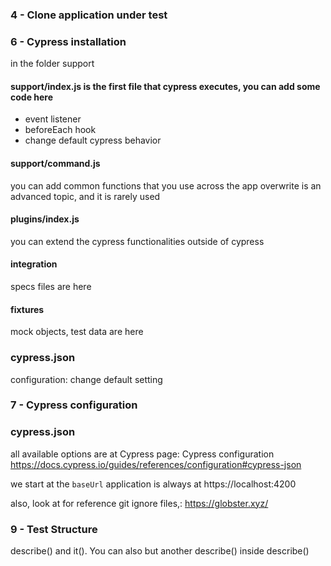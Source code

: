 

### 4 - Clone application under test


### 6 - Cypress installation
in the folder support

#### support/index.js is the first file that cypress executes, you can add some code here
- event listener
- beforeEach hook
- change default cypress behavior

#### support/command.js
you can add common functions that you use across the app
overwrite is an advanced topic, and it is rarely used

#### plugins/index.js
you can extend the cypress functionalities outside of cypress
#### integration
specs files are here
#### fixtures
mock objects, test data are here

### cypress.json
configuration: change default setting

### 7 - Cypress configuration
### cypress.json

all available options are at Cypress page: Cypress configuration
https://docs.cypress.io/guides/references/configuration#cypress-json

we start at the `baseUrl`
application is always at https://localhost:4200

also, look at for reference git ignore files,:
https://globster.xyz/

### 9 - Test Structure
describe() and it(). You can also but another describe() inside describe()


